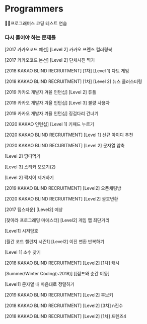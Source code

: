 # Programmers
👩‍💻프로그래머스 코딩 테스트 연습

### 다시 풀어야 하는 문제들
[2017 카카오코드 예선] [Level 2] 카카오 프렌즈 컬러링북

[2017 카카오코드 본선] [Level 2] 단체사진 찍기

[2018 KAKAO BLIND RECRUITMENT] [1차] [Level 1] 다트 게임

[2018 KAKAO BLIND RECRUITMENT] [1차] [Level 2] 뉴스 클러스터링

[2019 카카오 개발자 겨율 인턴십] [Level 2] 튜플

[2019 카카오 개발자 겨율 인턴십] [Level 3] 불량 사용자

[2019 카카오 개발자 겨율 인턴십] 징검다리 건너기

[2020 KAKAO 인턴십] [Level 1] 키패드 누르기

[2020 KAKAO BLIND RECRUITMENT] [Level 1] 신규 아이디 추천

[2020 KAKAO BLIND RECURITMENT] [Level 2] 문자열 압축

[Level 2] 땅따먹기

[Level 3] 스티커 모으기(2)

[Level 2] 짝지어 제거하기

[2019 KAKAO BLIND RECRUITMENT] [Level2] 오픈채팅방

[2020 KAKAO BLIND RECRUITMENT] [Level2] 괄호변환

[2017 팁스타운] [Level2] 예상 

[찾아라 프로그래밍 마에스터] [Level2] 게임 맵 최단거리

[Level1] 시저암호

[월간 코드 챌린지 시즌1] [Level2] 이진 변환 반복하기

[Level 1[ 소수 찾기

[2018 KAKAO BLIND RECRUITMENT] [Level2] [1차] 캐시

[Summer/Winter Coding(~2018)] [[점프와 순간 이동] 

[Level1] 문자열 내 마음대로 정렬하기

[2019 KAKAO BLIND RECRUITMENT] [Level2] 후보키

[2018 KAKAO BLIND RECRUITMENT] [Level2] [3차] n진수 

[2018 KAKAO BLIND RECRUITMENT] [Level2] [1차] 프렌즈4
